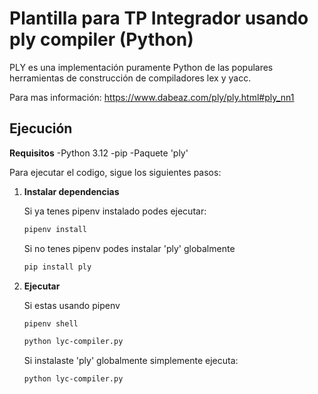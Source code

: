 # Plantilla para TP Integrador usando ply compiler (Python)

PLY es una implementación puramente Python de las populares herramientas de construcción de compiladores lex y yacc.

Para mas información: https://www.dabeaz.com/ply/ply.html#ply_nn1 

## Ejecución

**Requisitos**
   -Python 3.12
   -pip
   -Paquete 'ply'

Para ejecutar el codigo, sigue los siguientes pasos:

1. **Instalar dependencias**

   Si ya tenes pipenv instalado podes ejecutar:
   ```bash
   pipenv install
   ```
   Si no tenes pipenv podes instalar 'ply' globalmente
   ```bash
   pip install ply
   ```

2. **Ejecutar**

   Si estas usando pipenv
   ```bash
   pipenv shell
   ```
   ```bash
   python lyc-compiler.py
   ```

   Si instalaste 'ply' globalmente simplemente ejecuta:
   ```bash
   python lyc-compiler.py
   ```